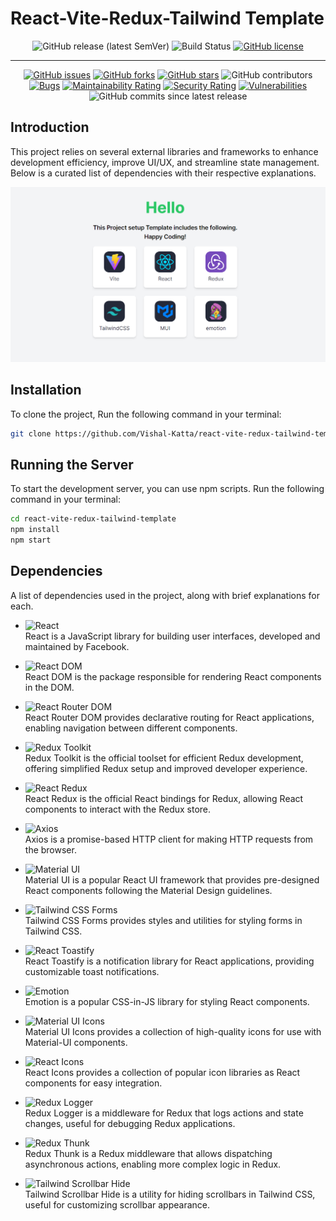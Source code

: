 # React-Vite-Redux-Tailwind Template


<span align="center">

![GitHub release (latest SemVer)](https://img.shields.io/github/v/release/Vishal-Katta/react-vite-redux-tailwind-template)
![Build Status](https://github.com/Vishal-Katta/react-vite-redux-tailwind-template/actions/workflows/build.yml/badge.svg)
[![GitHub license](https://img.shields.io/github/license/Vishal-Katta/react-vite-redux-tailwind-template)](https://github.com/Vishal-Katta/react-vite-redux-tailwind-template)

---

[![GitHub issues](https://img.shields.io/github/issues/Vishal-Katta/react-vite-redux-tailwind-template)](https://github.com/Vishal-Katta/react-vite-redux-tailwind-template/issues)
[![GitHub forks](https://img.shields.io/github/forks/Vishal-Katta/react-vite-redux-tailwind-template)](https://github.com/Vishal-Katta/react-vite-redux-tailwind-template/network)
[![GitHub stars](https://img.shields.io/github/stars/Vishal-Katta/react-vite-redux-tailwind-template)](https://github.com/Vishal-Katta/react-vite-redux-tailwind-template/stargazers)
![GitHub contributors](https://img.shields.io/github/contributors/Vishal-Katta/react-vite-redux-tailwind-template)
[![Bugs](https://sonarcloud.io/api/project_badges/measure?project=Vishal-Katta_react-vite-redux-tailwind-template&metric=bugs)](https://sonarcloud.io/dashboard?id=Vishal-Katta_react-vite-redux-tailwind-template)
[![Maintainability Rating](https://sonarcloud.io/api/project_badges/measure?project=Vishal-Katta_react-vite-redux-tailwind-template&metric=sqale_rating)](https://sonarcloud.io/dashboard?id=Vishal-Katta_react-vite-redux-tailwind-template)
[![Security Rating](https://sonarcloud.io/api/project_badges/measure?project=Vishal-Katta_react-vite-redux-tailwind-template&metric=security_rating)](https://sonarcloud.io/dashboard?id=Vishal-Katta_react-vite-redux-tailwind-template)
[![Vulnerabilities](https://sonarcloud.io/api/project_badges/measure?project=Vishal-Katta_react-vite-redux-tailwind-template&metric=vulnerabilities)](https://sonarcloud.io/dashboard?id=Vishal-Katta_react-vite-redux-tailwind-template)
![GitHub commits since latest release ](https://img.shields.io/github/commits-since/Vishal-Katta/react-vite-redux-tailwind-template/latest/main)

</span>

## Introduction

This project relies on several external libraries and frameworks to enhance development efficiency, improve UI/UX, and streamline state management. Below is a curated list of dependencies with their respective explanations.

![Project Stack](/public/ProjectStack.png)

## Installation

To clone the project, Run the following command in your terminal:

```bash
git clone https://github.com/Vishal-Katta/react-vite-redux-tailwind-template.git
```

## Running the Server

To start the development server, you can use npm scripts. Run the following command in your terminal:

```bash
cd react-vite-redux-tailwind-template
npm install
npm start
```

## Dependencies
A list of dependencies used in the project, along with brief explanations for each.

- ![React](https://img.shields.io/badge/React-_-61DAFB?logo=react)  
  React is a JavaScript library for building user interfaces, developed and maintained by Facebook.

- ![React DOM](https://img.shields.io/badge/React%20DOM-_-61DAFB?logo=react)  
  React DOM is the package responsible for rendering React components in the DOM.

- ![React Router DOM](https://img.shields.io/badge/React%20Router%20DOM-_-CA4245?logo=react-router)  
  React Router DOM provides declarative routing for React applications, enabling navigation between different components.

- ![Redux Toolkit](https://img.shields.io/badge/Redux%20Toolkit-_-purple?logo=redux)  
  Redux Toolkit is the official toolset for efficient Redux development, offering simplified Redux setup and improved developer experience.

- ![React Redux](https://img.shields.io/badge/React%20Redux-_-764ABC?logo=redux)  
  React Redux is the official React bindings for Redux, allowing React components to interact with the Redux store.

- ![Axios](https://img.shields.io/badge/Axios-_-blue?logo=axios)  
  Axios is a promise-based HTTP client for making HTTP requests from the browser.

- ![Material UI](https://img.shields.io/badge/Material%20UI-_-blue?logo=material-ui)  
  Material UI is a popular React UI framework that provides pre-designed React components following the Material Design guidelines.

- ![Tailwind CSS Forms](https://img.shields.io/badge/Tailwind%20CSS%20Forms-_-blue?logo=tailwind-css)  
  Tailwind CSS Forms provides styles and utilities for styling forms in Tailwind CSS.

- ![React Toastify](https://img.shields.io/badge/React%20Toastify-_-blue?logo=react)  
  React Toastify is a notification library for React applications, providing customizable toast notifications.

- ![Emotion](https://img.shields.io/badge/Emotion-_-purple?logo=emotion)  
  Emotion is a popular CSS-in-JS library for styling React components.

- ![Material UI Icons](https://img.shields.io/badge/Material%20UI%20Icons-_-orange?logo=material-ui)  
  Material UI Icons provides a collection of high-quality icons for use with Material-UI components.

- ![React Icons](https://img.shields.io/badge/React%20Icons-_-blue?logo=react)  
  React Icons provides a collection of popular icon libraries as React components for easy integration.

- ![Redux Logger](https://img.shields.io/badge/Redux%20Logger-_-764ABC?logo=redux)  
  Redux Logger is a middleware for Redux that logs actions and state changes, useful for debugging Redux applications.

- ![Redux Thunk](https://img.shields.io/badge/Redux%20Thunk-_-764ABC?logo=redux)  
  Redux Thunk is a Redux middleware that allows dispatching asynchronous actions, enabling more complex logic in Redux.

- ![Tailwind Scrollbar Hide](https://img.shields.io/badge/Tailwind%20Scrollbar%20Hide-_-blue?logo=tailwind-css)  
  Tailwind Scrollbar Hide is a utility for hiding scrollbars in Tailwind CSS, useful for customizing scrollbar appearance.
